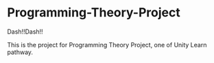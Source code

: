 # Programming-Theory-Project
Dash!!Dash!!

This is the project for Programming Theory Project, one of Unity Learn pathway.
